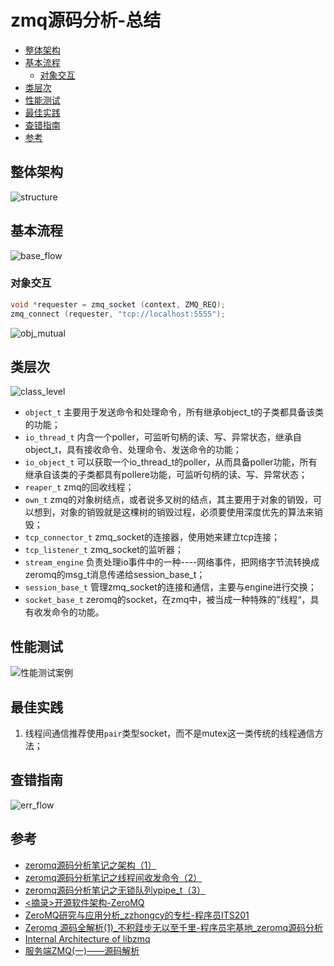 # zmq源码分析-总结

<!-- vim-markdown-toc GFM -->

* [整体架构](#整体架构)
* [基本流程](#基本流程)
    - [对象交互](#对象交互)
* [类层次](#类层次)
* [性能测试](#性能测试)
* [最佳实践](#最佳实践)
* [查错指南](#查错指南)
* [参考](#参考)

<!-- vim-markdown-toc -->



## 整体架构

![structure](res/structure.png)



## 基本流程

![base_flow](res/base_flow.png)

### 对象交互

```c++
void *requester = zmq_socket (context, ZMQ_REQ);
zmq_connect (requester, "tcp://localhost:5555");
```

![obj_mutual](res/obj_mutual.png)



## 类层次

![class_level](res/class_level.png)

- `object_t` 主要用于发送命令和处理命令，所有继承object_t的子类都具备该类的功能；
- `io_thread_t` 内含一个poller，可监听句柄的读、写、异常状态，继承自object_t，具有接收命令、处理命令、发送命令的功能；
- `io_object_t` 可以获取一个io_thread_t的poller，从而具备poller功能，所有继承自该类的子类都具有pollere功能，可监听句柄的读、写、异常状态；
- `reaper_t` zmq的回收线程；
- `own_t` zmq的对象树结点，或者说多叉树的结点，其主要用于对象的销毁，可以想到，对象的销毁就是这棵树的销毁过程，必须要使用深度优先的算法来销毁；
- `tcp_connector_t` zmq_socket的连接器，使用她来建立tcp连接；
- `tcp_listener_t` zmq_socket的监听器；
- `stream_engine` 负责处理io事件中的一种----网络事件，把网络字节流转换成zeromq的msg_t消息传递给session_base_t；
- `session_base_t` 管理zmq_socket的连接和通信，主要与engine进行交换；
- `socket_base_t` zeromq的socket，在zmq中，被当成一种特殊的”线程“，具有收发命令的功能。



## 性能测试

![性能测试案例](https://img-blog.csdn.net/20140224112638562?watermark/2/text/aHR0cDovL2Jsb2cuY3Nkbi5uZXQveWFuZ3lhbmd5ZQ==/font/5a6L5L2T/fontsize/400/fill/I0JBQkFCMA==/dissolve/70/gravity/SouthEast)



## 最佳实践

1. 线程间通信推荐使用`pair`类型socket，而不是mutex这一类传统的线程通信方法；



## 查错指南

![err_flow](res/err_flow.png)



## 参考

- [zeromq源码分析笔记之架构（1） ](https://www.cnblogs.com/zengzy/p/5122634.html)
- [zeromq源码分析笔记之线程间收发命令（2）](https://www.cnblogs.com/zengzy/p/5132437.html)
- [zeromq源码分析笔记之无锁队列ypipe_t（3）](https://www.cnblogs.com/zengzy/p/5134568.html)
- [<摘录>开源软件架构-ZeroMQ ](https://www.cnblogs.com/hummersofdie/p/4597031.html)
- [ZeroMQ研究与应用分析_zzhongcy的专栏-程序员ITS201](https://its201.com/article/yangyangye/19814133)
- [Zeromq 源码全解析(1)_不积跬步无以至千里-程序员宅基地_zeromq源码分析](https://www.cxyzjd.com/article/qq_22478401/103965222)
- [Internal Architecture of libzmq](http://wiki.zeromq.org/whitepapers:architecture)
- [服务端ZMQ(一)——源码解析](https://blog.csdn.net/weixin_43730892/article/details/127693541)

